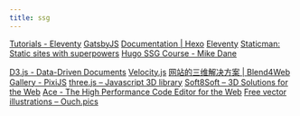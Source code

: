 ```yaml
---
title: ssg
---
```


<a href="https://www.11ty.io/docs/tutorials/">Tutorials - Eleventy</a>
<a href="https://www.gatsbyjs.org/">GatsbyJS</a>
<a href="https://hexo.io/docs/">Documentation | Hexo</a>
<a href="https://www.11ty.io/">Eleventy</a>
<a href="https://staticman.net/">Staticman: Static sites with superpowers</a>
<a href="https://www.mikedane.com/static-site-generators/hugo/">Hugo SSG Course - Mike Dane</a>

<a href="https://d3js.org/">D3.js - Data-Driven Documents</a>
<a href="http://velocityjs.org/">Velocity.js</a>
<a href="https://www.blend4web.com/zh/">网站的三维解决方案 | Blend4Web</a>
<a href="https://www.pixijs.com/gallery">Gallery - PixiJS</a>
<a href="https://threejs.org/">three.js – Javascript 3D library</a>
<a href="https://www.soft8soft.com/">Soft8Soft – 3D Solutions for the Web</a>
<a href="https://ace.c9.io/">Ace - The High Performance Code Editor for the Web</a>
<a href="https://icons8.com/ouch">Free vector illustrations – Ouch.pics</a>

